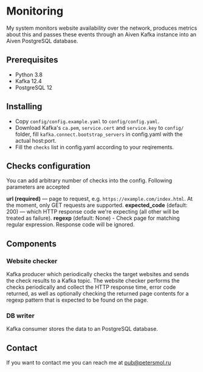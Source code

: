 # Monitoring

My system monitors website availability over the network, produces metrics about this and passes these events through an Aiven Kafka instance into an Aiven PostgreSQL database.

## Prerequisites

* Python 3.8
* Kafka 12.4
* PostgreSQL 12

## Installing

* Copy `config/config.example.yaml` to `config/config.yaml`.
* Download Kafka's `ca.pem`, `service.cert` and `service.key` to `config/` folder, fill `kafka.connect.bootstrap_servers` in config.yaml with the actual host:port.
* Fill the `checks` list in config.yaml according to your reqirements.
## Checks configuration

You can add arbitrary number of checks into the config. Following parameters are accepted

**url (required)** — page to request, e.g. `https://example.com/index.html`. At the moment, only GET requests are supported.
**expected_code** (default: 200) — which HTTP response code we're expecting (all other will be treated as failure).
**regexp** (default: None) - Check page for matching regular expression. Response code will be ignored.

## Components

### Website checker

Kafka producer which periodically checks the target websites and sends the check results to a Kafka topic.
The website checker performs the checks periodically and collect the HTTP response time, error code returned, as well as optionally checking the returned page contents for a regexp pattern that is expected to be found on the
page.

### DB writer

Kafka consumer stores the data to an PostgreSQL database.


## Contact

If you want to contact me you can reach me at <pub@petersmol.ru>